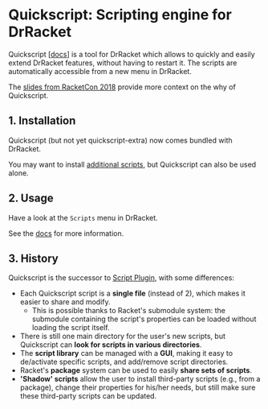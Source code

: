 # Quickscript: Scripting engine for DrRacket

Quickscript [[docs](http://pkg-build.racket-lang.org/doc/quickscript/index.html)] is a tool for DrRacket which allows to quickly and easily extend DrRacket features, without having to restart it.
The scripts are automatically accessible from a new menu in DrRacket.

The [slides from RacketCon 2018](https://github.com/Metaxal/quickscript/blob/master/docs/racketcon-2018-quickscript.pdf) provide more context on the why of Quickscript.


## 1. Installation

Quickscript (but not yet quickscript-extra) now comes bundled with DrRacket.

You may want to install [additional scripts](https://github.com/Metaxal/quickscript-extra), but Quickscript can also be used alone.

## 2. Usage

Have a look at the `Scripts` menu in DrRacket.

See the [docs](http://pkg-build.racket-lang.org/doc/quickscript/index.html) for more information.

## 3. History

Quickscript is the successor to [Script Plugin](https://github.com/Metaxal/script-plugin), with some differences:
- Each Quickscript script is a **single file** (instead of 2), which makes it easier to share and modify.
  - This is possible thanks to Racket's submodule system: the submodule containing the script's properties can be loaded without loading the script itself.
- There is still one main directory for the user's new scripts, but Quickscript can **look for scripts in various directories**.
- The **script library** can be managed with a **GUI**, making it easy to de/activate specific scripts, and add/remove script directories.
- Racket's **package** system can be used to easily **share sets of scripts**.
- **'Shadow' scripts** allow the user to install third-party scripts (e.g., from a package), change their properties for his/her needs, but still make sure these third-party scripts can be updated.
